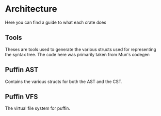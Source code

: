 # Architecture

Here you can find a guide to what each crate does

## Tools

Theses are tools used to generate the various structs used for representing the syntax tree. The code here was primarily taken from
Mun's codegen 

## Puffin AST

Contains the various structs for both the AST and the CST.

## Puffin VFS

The virtual file system for puffin.